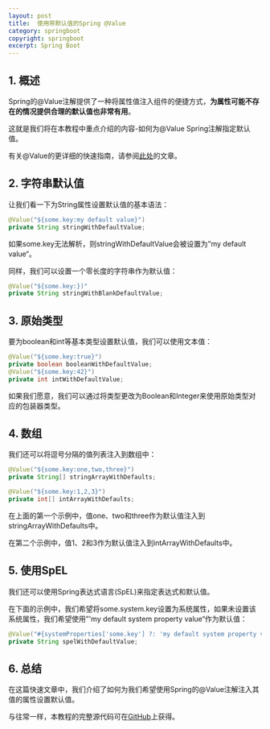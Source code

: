 ```yaml
---
layout: post
title:  使用带默认值的Spring @Value
category: springboot
copyright: springboot
excerpt: Spring Boot
---
```


## 1. 概述

Spring的@Value注解提供了一种将属性值注入组件的便捷方式，**为属性可能不存在的情况提供合理的默认值也非常有用**。

这就是我们将在本教程中重点介绍的内容-如何为@Value Spring注解指定默认值。

有关@Value的更详细的快速指南，请参阅[此处]()的文章。

## 2. 字符串默认值

让我们看一下为String属性设置默认值的基本语法：

```java
@Value("${some.key:my default value}")
private String stringWithDefaultValue;
```

如果some.key无法解析，则stringWithDefaultValue会被设置为”my default value“。

同样，我们可以设置一个零长度的字符串作为默认值：

```java
@Value("${some.key:})"
private String stringWithBlankDefaultValue;
```

## 3. 原始类型

要为boolean和int等基本类型设置默认值，我们可以使用文本值：

```java
@Value("${some.key:true}")
private boolean booleanWithDefaultValue;
@Value("${some.key:42}")
private int intWithDefaultValue;
```

如果我们愿意，我们可以通过将类型更改为Boolean和Integer来使用原始类型对应的包装器类型。

## 4. 数组

我们还可以将逗号分隔的值列表注入到数组中：

```java
@Value("${some.key:one,two,three}")
private String[] stringArrayWithDefaults;

@Value("${some.key:1,2,3}")
private int[] intArrayWithDefaults;
```

在上面的第一个示例中，值one、two和three作为默认值注入到stringArrayWithDefaults中。

在第二个示例中，值1、2和3作为默认值注入到intArrayWithDefaults中。

## 5. 使用SpEL

我们还可以使用Spring表达式语言(SpEL)来指定表达式和默认值。

在下面的示例中，我们希望将some.system.key设置为系统属性，如果未设置该系统属性，我们希望使用”'my default system property value“作为默认值：

```java
@Value("#{systemProperties['some.key'] ?: 'my default system property value'}")
private String spelWithDefaultValue;
```

## 6. 总结

在这篇快速文章中，我们介绍了如何为我们希望使用Spring的@Value注解注入其值的属性设置默认值。

与往常一样，本教程的完整源代码可在[GitHub](https://github.com/tuyucheng7/taketoday-tutorial4j/tree/master/spring-boot-modules/spring-boot-properties-2)上获得。